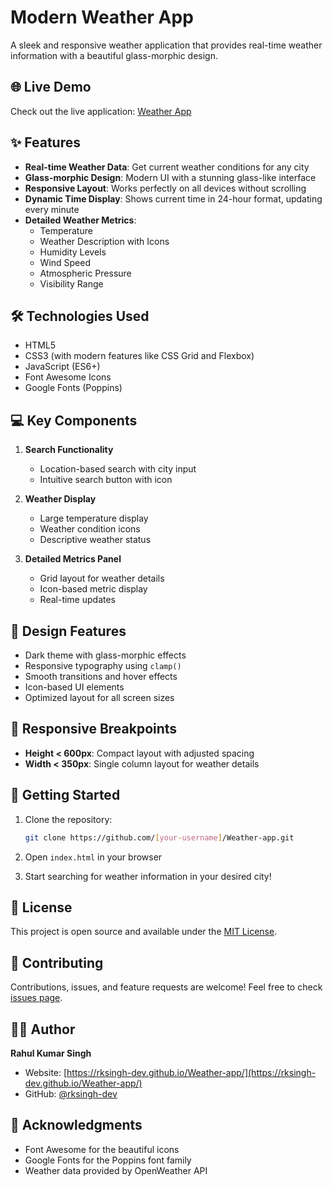# Modern Weather App

A sleek and responsive weather application that provides real-time weather information with a beautiful glass-morphic design.

## 🌐 Live Demo

Check out the live application: [Weather App](https://rksingh-dev.github.io/Weather-app/)

## ✨ Features

- **Real-time Weather Data**: Get current weather conditions for any city
- **Glass-morphic Design**: Modern UI with a stunning glass-like interface
- **Responsive Layout**: Works perfectly on all devices without scrolling
- **Dynamic Time Display**: Shows current time in 24-hour format, updating every minute
- **Detailed Weather Metrics**:
  - Temperature
  - Weather Description with Icons
  - Humidity Levels
  - Wind Speed
  - Atmospheric Pressure
  - Visibility Range

## 🛠️ Technologies Used

- HTML5
- CSS3 (with modern features like CSS Grid and Flexbox)
- JavaScript (ES6+)
- Font Awesome Icons
- Google Fonts (Poppins)

## 💻 Key Components

1. **Search Functionality**
   - Location-based search with city input
   - Intuitive search button with icon

2. **Weather Display**
   - Large temperature display
   - Weather condition icons
   - Descriptive weather status

3. **Detailed Metrics Panel**
   - Grid layout for weather details
   - Icon-based metric display
   - Real-time updates

## 🎨 Design Features

- Dark theme with glass-morphic effects
- Responsive typography using `clamp()`
- Smooth transitions and hover effects
- Icon-based UI elements
- Optimized layout for all screen sizes

## 📱 Responsive Breakpoints

- **Height < 600px**: Compact layout with adjusted spacing
- **Width < 350px**: Single column layout for weather details

## 🚀 Getting Started

1. Clone the repository:
   ```bash
   git clone https://github.com/[your-username]/Weather-app.git
   ```

2. Open `index.html` in your browser

3. Start searching for weather information in your desired city!

## 📄 License

This project is open source and available under the [MIT License](LICENSE).

## 🤝 Contributing

Contributions, issues, and feature requests are welcome! Feel free to check [issues page](https://github.com/[your-username]/Weather-app/issues).

## 👨‍💻 Author

**Rahul Kumar Singh**
- Website: [https://rksingh-dev.github.io/Weather-app/](https://rksingh-dev.github.io/Weather-app/)
- GitHub: [@rksingh-dev](https://github.com/rksingh-dev)

## 🌟 Acknowledgments

- Font Awesome for the beautiful icons
- Google Fonts for the Poppins font family
- Weather data provided by OpenWeather API

